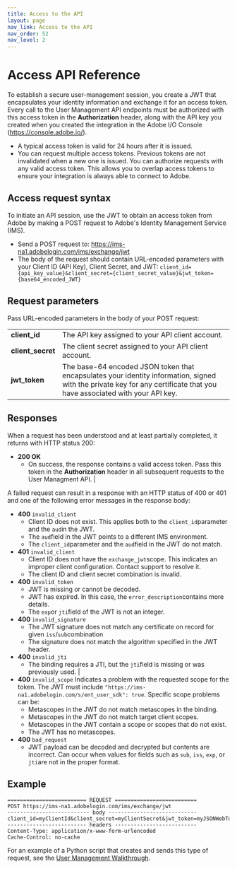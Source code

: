 ```yaml
---
title: Access to the API
layout: page
nav_link: Access to the API
nav_order: 52
nav_level: 2
---
```


# Access API Reference

To establish a secure user-management session, you create a JWT that encapsulates your identity information and exchange it for an access token.
Every call to the User Management API endpoints must be authorized with this access token in the **Authorization** header, along with the API key you created when you created the integration in the Adobe I/O Console (https://console.adobe.io/).

* A typical access token is valid for 24 hours after it is issued.
* You can request multiple access tokens. Previous tokens are not invalidated when a new one is issued. You can authorize requests with any valid  access token. This allows you to overlap access tokens to ensure your integration is always able to connect to Adobe.

## Access request syntax

To initiate an API session, use the JWT to obtain an access token from Adobe by making a POST request to Adobe's Identity Management Service (IMS).
* Send a POST request to:  https://ims-na1.adobelogin.com/ims/exchange/jwt
* The body of the request should contain URL-encoded parameters with your Client ID (API Key), Client Secret, and JWT:
  `client_id={api_key_value}&client_secret={client_secret_value}&jwt_token={base64_encoded_JWT}`

## Request parameters

Pass URL-encoded parameters in the body of your POST request:

|  |  |
| --- | --- |
| **client_id** | The API key assigned to your API client account. |
| **client_secret** | The client secret assigned to your API client account. |
| **jwt_token** | The base-64 encoded JSON token that encapsulates your identity information, signed with the private key for any certificate that you have associated with your API key. |

## Responses

When a request has been understood and at least partially completed, it returns with HTTP status 200:

* **200 OK** 
	* On success, the response contains a valid access token. Pass this token in the **Authorization** header in all subsequent requests to the User Managment API. |

A failed request can result in a response with an HTTP status of 400 or 401 and one of the following error messages in the response body:

* **400** `invalid_client` 
    *  Client ID does not exist. This applies both to the `client_id`parameter and the `aud`in the JWT.
    * The `aud`field in the JWT points to a different IMS environment.
    * The `client_id`parameter and the `aud`field in the JWT do not match.
* **401**  `invalid_client` 
    * Client ID does not have the `exchange_jwt`scope. This indicates an improper client configuration. Contact support to resolve it.
    * The client ID and client secret combination is invalid.
* **400**  `invalid_token`
    * JWT is missing or cannot be decoded.
    * JWT has expired.  In this case, the `error_description`contains more details.
    * The `exp`or `jti`field of the JWT is not an integer.
* **400** `invalid_signature` 
    * The JWT signature does not match any certificate on record for given `iss`/`sub`combination
    * The signature does not match the algorithm specified in the JWT header.
* **400**  `invalid_jti`
    * The binding requires a JTI, but the `jti`field is missing or was previously used. |
* **400**  `invalid_scope` Indicates a problem with the requested scope for the token. The JWT must include `"https://ims-na1.adobelogin.com/s/ent_user_sdk": true`. Specific scope problems can be:
    * Metascopes in the JWT do not match metascopes in the binding.
    * Metascopes in the JWT do not match target client scopes.
    * Metascopes in the JWT contain a scope or scopes that do not exist.
    * The JWT has no metascopes.
* **400** `bad_request`
    * JWT payload can be decoded and decrypted but contents are incorrect. Can occur when values for fields such as `sub`, `iss`, `exp`, or `jti`are not in the proper format.

## Example

```
========================= REQUEST ==========================
POST https://ims-na1.adobelogin.com/ims/exchange/jwt
-------------------------- body ----------------------------
client_id=myClientId&client_secret=myClientSecret&jwt_token=myJSONWebToken
------------------------- headers --------------------------
Content-Type: application/x-www-form-urlencoded
Cache-Control: no-cache
```

For an example of a Python script that creates and sends this type of request, see the [User Management Walkthrough](../samples/index.md).
